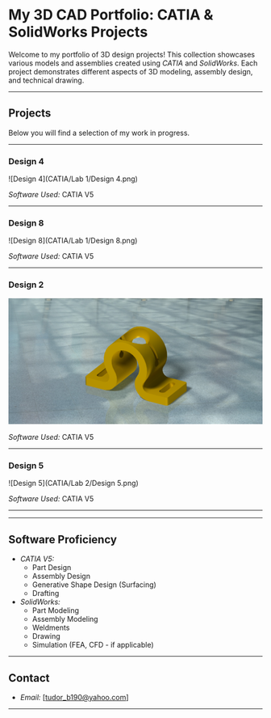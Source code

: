 # My 3D CAD Portfolio: CATIA & SolidWorks Projects

Welcome to my portfolio of 3D design projects! This collection showcases various models and assemblies created using *CATIA* and *SolidWorks*. Each project demonstrates different aspects of 3D modeling, assembly design, and technical drawing.

---

## Projects

Below you will find a selection of my work in progress.

---

### Design 4
![Design 4](CATIA/Lab 1/Design 4.png)

*Software Used:* CATIA V5

---

### Design 8
![Design 8](CATIA/Lab 1/Design 8.png)

*Software Used:* CATIA V5

---

### Design 2
![](images/Design%202.png)

*Software Used:* CATIA V5

---

### Design 5
![Design 5](CATIA/Lab 2/Design 5.png)

*Software Used:* CATIA V5

---

---

## Software Proficiency

* *CATIA V5:*
    * Part Design
    * Assembly Design
    * Generative Shape Design (Surfacing)
    * Drafting
* *SolidWorks:*
    * Part Modeling
    * Assembly Modeling
    * Weldments
    * Drawing
    * Simulation (FEA, CFD - if applicable)

---

## Contact

* *Email:* [tudor_b190@yahoo.com]

---
